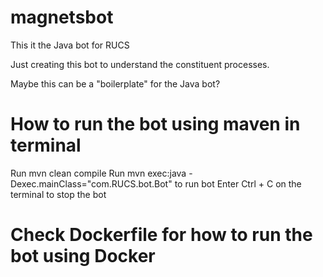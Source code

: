 # magnetsbot
This it the Java bot for RUCS

Just creating this bot to understand the constituent processes. 

Maybe this can be a "boilerplate" for the Java bot?

# How to run the bot using maven in terminal
Run mvn clean compile
Run mvn exec:java -Dexec.mainClass="com.RUCS.bot.Bot" to run bot
Enter Ctrl + C on the terminal to stop the bot

# Check Dockerfile for how to run the bot using Docker
